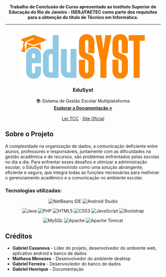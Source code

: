 <div align="center">
    <b>Trabalho de Conclusão de Curso apresentado ao Instituto Superior de Educação do Rio de Janeiro - ISERJ/FAETEC como parte dos requisitos para a obtenção do título de Técnico em Informática.</b>
</div>
<hr>

<!-- PROJECT LOGO -->
<br />
<div align="center">

  <a href="https://github.com/gabcasanova/EduSyst">
    <img src="design/logo_light_trans.png" alt="Logo" width="400">
  </a>

  <h3 align="center">EduSyst</h3>

  <p align="center">
    📚 Sistema de Gestão Escolar Multiplataforma
    <br />
    <a href="https://github.com/gabcasanova/EduSyst/wiki"><strong>Explorar a Documentação »</strong></a>
    <br />
    <br />
    <a href="#">Ler TCC</a>
    ·
    <a href="#">Site Oficial</a>
    <!--·
    <a href="https://github.com/othneildrew/Best-README-Template/issues/new?labels=enhancement&template=feature-request---.md">Request Feature</a>-->
  </p>
</div>

## Sobre o Projeto
A complexidade na organização de dados, a comunicação deficiente entre alunos, professores e responsáveis, juntamente com as dificuldades na gestão acadêmica e de recursos, são problemas enfrentados pelas escolas no dia a dia. Para enfrentar esses desafios e otimizar a administração escolar, o EduSyst foi desenvolvido como uma solução abrangente, eficiente e segura, que integra todas as funções necessárias para melhorar o gerenciamento acadêmico e a comunicação no ambiente escolar.

### Tecnologias utilizadas:
<div align="center">

![NetBeans IDE](https://img.shields.io/badge/NetBeansIDE-1B6AC6.svg?style=for-the-badge&logo=apache-netbeans-ide&logoColor=white)
![Android Studio](https://img.shields.io/badge/android%20studio-346ac1?style=for-the-badge&logo=android%20studio&logoColor=white)


![Java](https://img.shields.io/badge/java-%23ED8B00.svg?style=for-the-badge&logo=openjdk&logoColor=white)
![PHP](https://img.shields.io/badge/php-%23777BB4.svg?style=for-the-badge&logo=php&logoColor=white)
![HTML5](https://img.shields.io/badge/html5-%23E34F26.svg?style=for-the-badge&logo=html5&logoColor=white)
![CSS3](https://img.shields.io/badge/css3-%231572B6.svg?style=for-the-badge&logo=css3&logoColor=white)
![JavaScript](https://img.shields.io/badge/javascript-%23323330.svg?style=for-the-badge&logo=javascript&logoColor=%23F7DF1E)
![Bootstrap](https://img.shields.io/badge/bootstrap-%238511FA.svg?style=for-the-badge&logo=bootstrap&logoColor=white)

![MySQL](https://img.shields.io/badge/mysql-4479A1.svg?style=for-the-badge&logo=mysql&logoColor=white)
![Apache](https://img.shields.io/badge/apache-%23D42029.svg?style=for-the-badge&logo=apache&logoColor=white)
![Apache Tomcat](https://img.shields.io/badge/apache%20tomcat-%23F8DC75.svg?style=for-the-badge&logo=apache-tomcat&logoColor=black)
</div>

## Créditos
* **Gabriel Casanova** - Líder do projeto, desenvolvedor do ambiente web, aplicativo android e banco de dados
* **Matheus Menezes** - Desenvolvedor do ambiente desktop
* **Gabriel Ferreira** - Desenvovledor do banco de dados
* **Gabriel Henrique** - Documentação
